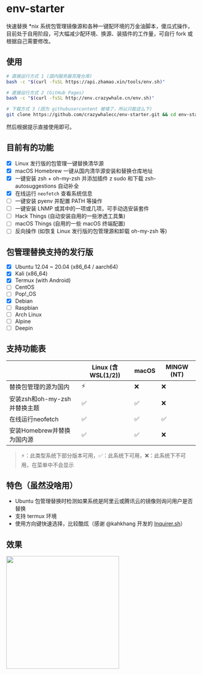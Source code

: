 # env-starter
快速替换 \*nix 系统包管理镜像源和各种一键配环境的万金油脚本，傻瓜式操作，目前处于自用阶段，可大幅减少配环境、换源、装插件的工作量，可自行 fork 或根据自己需要修改。

## 使用
```bash
# 直接运行方式 1 (国内服务器克隆仓库)
bash -c "$(curl -fsSL https://api.zhamao.xin/tools/env.sh)"

# 直接运行方式 2 (GitHub Pages)
bash -c "$(curl -fsSL http://env.crazywhale.cn/env.sh)"

# 下载方式 3 (因为 githubusercontent 被墙了，所以只能这么下)
git clone https://github.com/crazywhalecc/env-starter.git && cd env-starter && chmod +x env.sh && ./env.sh
```

然后根据提示直接使用即可。

## 目前有的功能
- [X] Linux 发行版的包管理一键替换清华源
- [X] macOS Homebrew 一键从国内清华源安装和替换仓库地址
- [X] 一键安装 zsh + oh-my-zsh 并添加插件 z sudo 和下载 zsh-autosuggestions 自动补全
- [X] 在线运行 `neofetch` 查看系统信息
- [ ] 一键安装 pyenv 并配置 PATH 等操作
- [ ] 一键安装 LNMP 或其中的一项或几项，可手动选安装套件
- [ ] Hack Things (自动安装自用的一些渗透工具集)
- [ ] macOS Things (自用的一些 macOS 终端配置)
- [ ] 反向操作 (如恢复 Linux 发行版的包管理源和卸载 oh-my-zsh 等)

## 包管理替换支持的发行版
- [X] Ubuntu 12.04 ~ 20.04 (x86_64 / aarch64)
- [X] Kali (x86_64)
- [X] Termux (with Android)
- [ ] CentOS
- [ ] Pop!_OS
- [X] Debian
- [ ] Raspbian
- [ ] Arch Linux
- [ ] Alpine
- [ ] Deepin

## 支持功能表
|                              | Linux (含 WSL(1/2))              | macOS             | MINGW (NT)             |
| ---------------------------- | ------------------ | ------------------ | ------------------ |
| 替换包管理的源为国内         | :zap: | :x:                | :x:                |
| 安装zsh和oh-my-zsh并替换主题 | :white_check_mark: | :white_check_mark: | :x:                |
| 在线运行neofetch             | :white_check_mark: | :white_check_mark: | :white_check_mark: |
| 安装Homebrew并替换为国内源   | :white_check_mark:                | :white_check_mark: | :x:                |

> :zap:：此类型系统下部分版本可用，:white_check_mark:：此系统下可用，:x:：此系统下不可用，在菜单中不会显示

## 特色（虽然没啥用）
- Ubuntu 包管理替换时检测如果系统是阿里云或腾讯云的镜像则询问用户是否替换
- 支持 termux 环境
- 使用方向键快速选择，比较酷炫（感谢 @kahkhang 开发的 [Inquirer.sh](https://github.com/kahkhang/Inquirer.sh)）

## 效果
<img src="https://i.loli.net/2020/11/15/OokYNQwymUZ92Eq.gif" height="300" />
